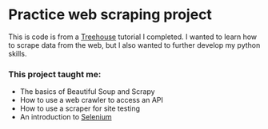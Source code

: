 # Practice web scraping project

This is code is from a <a href="teamtreehouse.com">Treehouse</a> tutorial I completed. I wanted to learn how to scrape data
from the web, but I also wanted to further develop my python skills. 

### This project taught me: 

<ul>
  <li>The basics of Beautiful Soup and Scrapy</li>
  <li>How to use a web crawler to access an API</li>
  <li>How to use a scraper for site testing</li>
  <li>An introduction to <a href="https://www.seleniumhq.org/">Selenium</a></li>
</ul>

